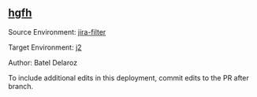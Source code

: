 ## [hgfh](https://app-staging.salto.io/orgs/b5aab9fe-29c9-4e45-b4e6-15ef52108553/envs/b420c119-2c0d-4d45-a111-cb6a2d240285/deployments/dddf7969-1681-424c-bc0c-aa5e66054ca3)

Source Environment: [jira-filter](https://app-staging.salto.io/orgs/b5aab9fe-29c9-4e45-b4e6-15ef52108553/envs/44bd9e66-f061-4942-bde9-b94b386e41dc)

Target Environment: [j2](https://app-staging.salto.io/orgs/b5aab9fe-29c9-4e45-b4e6-15ef52108553/envs/b420c119-2c0d-4d45-a111-cb6a2d240285) 

Author: Batel Delaroz

To include additional edits in this deployment, commit edits to the PR after branch.